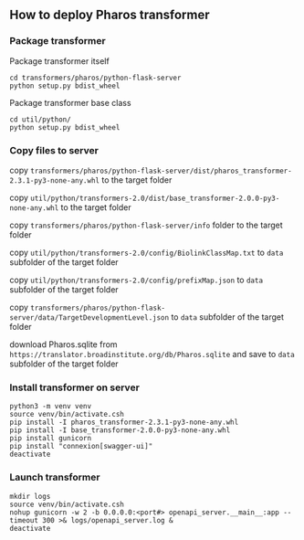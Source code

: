 ## How to deploy Pharos transformer

### Package transformer

Package transformer itself
```
cd transformers/pharos/python-flask-server
python setup.py bdist_wheel
```
Package transformer base class
```
cd util/python/
python setup.py bdist_wheel
```

### Copy files to server

copy `transformers/pharos/python-flask-server/dist/pharos_transformer-2.3.1-py3-none-any.whl` to the target folder

copy `util/python/transformers-2.0/dist/base_transformer-2.0.0-py3-none-any.whl` to the target folder

copy `transformers/pharos/python-flask-server/info` folder to the target folder

copy `util/python/transformers-2.0/config/BiolinkClassMap.txt` to `data` subfolder of the target folder

copy `util/python/transformers-2.0/config/prefixMap.json` to `data` subfolder of the target folder

copy `transformers/pharos/python-flask-server/data/TargetDevelopmentLevel.json` to `data` subfolder of the target folder

download Pharos.sqlite from `https://translator.broadinstitute.org/db/Pharos.sqlite` and save to `data` subfolder of the target folder


### Install transformer on server

```
python3 -m venv venv
source venv/bin/activate.csh
pip install -I pharos_transformer-2.3.1-py3-none-any.whl
pip install -I base_transformer-2.0.0-py3-none-any.whl
pip install gunicorn
pip install "connexion[swagger-ui]"
deactivate
```

### Launch transformer

```
mkdir logs
source venv/bin/activate.csh
nohup gunicorn -w 2 -b 0.0.0.0:<port#> openapi_server.__main__:app --timeout 300 >& logs/openapi_server.log &
deactivate
```
